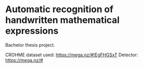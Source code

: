 # Automatic recognition of handwritten mathematical expressions

Bachelor thesis project. 

CROHME dataset used: https://mega.nz/#!EgFHGSxT
Detector: https://mega.nz/#

